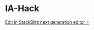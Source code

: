 # IA-Hack

[Edit in StackBlitz next generation editor ⚡️](https://stackblitz.com/~/github.com/cesarfr2002/IA-Hack)